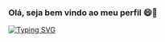 ### Olá, seja bem vindo ao meu perfil 😄👋

[![Typing SVG](https://readme-typing-svg.herokuapp.com?duration=6000&color=AC080C&background=FFFFFF00&center=true&vCenter=true&lines=Desenvolvedor+Web;Foco+na+Experi%C3%AAncia+UI%2FUX;Sempre+aprendendo+coisas+novas)](https://git.io/typing-svg)
